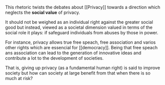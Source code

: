  This rhetoric twists the debates about [[Privacy]] towards a direction which neglects the **social value** of privacy.
 
 It should not be weighed as an individual right against the greater social good but instead, viewed as a societal dimension valued in terms of the social role it plays: if safeguard individuals from abuses by those in power.
 
 For instance, privacy allows true free speach, free association and varios other rights which are essencial for [[democracy]]. Being that free speach ans association can lead to the generation of innovative ideas and contribute a lot to the development of societies.
 
 That is, giving up privacy (as a fundamental human right) is said to improve society but how can society at large benefit from that when there is so much at risk?